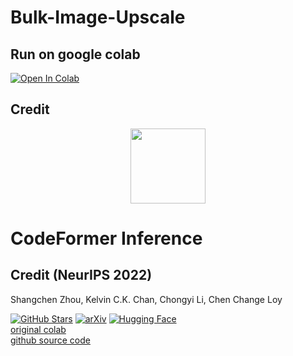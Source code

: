 # Bulk-Image-Upscale
## Run on google colab

[![Open In Colab](https://colab.research.google.com/assets/colab-badge.svg)](https://colab.research.google.com/github/neuralfalcon/Bulk-Image-Upscale/blob/main/Bulk_image_upscale_using_CodeFormer.ipynb)

## Credit 
<p align="center">
  <img src="https://user-images.githubusercontent.com/14334509/179359809-bd45566a-486d-418f-83fa-67bbbba8c45c.png" height=120>
</p>

# CodeFormer Inference 
## Credit (NeurIPS 2022)
Shangchen Zhou, Kelvin C.K. Chan, Chongyi Li, Chen Change Loy

[![GitHub Stars](https://img.shields.io/github/stars/sczhou/CodeFormer?style=social)](https://github.com/sczhou/CodeFormer) [![arXiv](https://img.shields.io/badge/arXiv-Paper-<COLOR>.svg)](https://arxiv.org/abs/2206.11253) [![Hugging Face](https://img.shields.io/badge/Demo-%F0%9F%A4%97%20Hugging%20Face-blue)](https://huggingface.co/spaces/sczhou/CodeFormer) <br>
[original colab](https://colab.research.google.com/drive/1m52PNveE4PBhYrecj34cnpEeiHcC5LTb?usp=sharing) <br>
[github source code](https://github.com/sczhou/CodeFormer)
